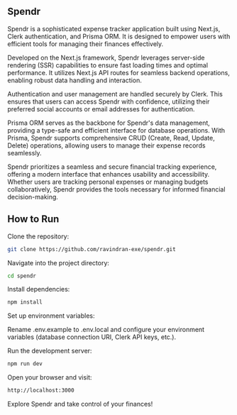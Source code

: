 ## Spendr

Spendr is a sophisticated expense tracker application built using Next.js, Clerk authentication, and Prisma ORM. It is designed to empower users with efficient tools for managing their finances effectively.

Developed on the Next.js framework, Spendr leverages server-side rendering (SSR) capabilities to ensure fast loading times and optimal performance. It utilizes Next.js API routes for seamless backend operations, enabling robust data handling and interaction.

Authentication and user management are handled securely by Clerk. This ensures that users can access Spendr with confidence, utilizing their preferred social accounts or email addresses for authentication.

Prisma ORM serves as the backbone for Spendr's data management, providing a type-safe and efficient interface for database operations. With Prisma, Spendr supports comprehensive CRUD (Create, Read, Update, Delete) operations, allowing users to manage their expense records seamlessly.

Spendr prioritizes a seamless and secure financial tracking experience, offering a modern interface that enhances usability and accessibility. Whether users are tracking personal expenses or managing budgets collaboratively, Spendr provides the tools necessary for informed financial decision-making.

## How to Run

Clone the repository:

```bash
git clone https://github.com/ravindran-exe/spendr.git
```

Navigate into the project directory:
```bash
cd spendr
```

Install dependencies:
```bash
npm install
```

Set up environment variables:

Rename .env.example to .env.local and configure your environment variables (database connection URI, Clerk API keys, etc.).


Run the development server:
```bash
npm run dev

```


Open your browser and visit:
```bash
http://localhost:3000
```


Explore Spendr and take control of your finances!

  


